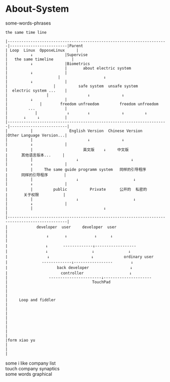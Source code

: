 # About-System
  some-words-phrases
  
    the same time line       
   
    |----------------------------------------------------------------------|-------------------------|Parent  
    | Loop  Linux  OpposeLinux     |                                       |          ↓              |Supervise
    |   the same timeline        |                                         |          ↓              |Biometrics
    |                         |       about electric system                |          ↓              |
    |                      |                   ↓                           |          ↓              |
    |                    |          safe system  unsafe system             |  electric system ...    |
    |                 |                 ↓              ↓                   |          ↓              |
    |              |        freedom unfreedom         freedom unfreedom    |         ...             | 
    |            |             ↓        ↓              ↓         ↓         |       ↓     ↓           |
    |----------------------------------------------------------------------|-------------------------|
    |          |                English Version  Chinese Version           |Other Language Version...|
    |          |                        ↓              ↓                   |          ↓              |
    |          |                      英文版    ↓     中文版                 |      其他语言版本...     |
    |          |                   ↓                       ↓               |          ↓              |
    |          |     The same guide programm system   同样的引导程序         |      同样的引导程序       |
    |          |                   ↓                        ↓              |          ↓              |  
    |          |         public          Private      公开的  私密的         |       关于权限 　        |
    |          |                   ↓                        ↓              |          ↓              |
    |          |                               ↓                                                     |
    |------------------------------------------------------------------------------------------------|
    |    　　　　  developer  user     developer  user                                                |
    |                 ↓       ↓            ↓      ↓                                                  |
    |　　　　　　　　　　↓　　　　-------------↓------------------
    |　　　　　　　　　　↓　　　　　　　　　　　 ↓　　　　　　　　　↓ 
    |         　　　　　↓　　　　　　　　　　　↓　　　　　　　　ordinary user　
    |　　　　　　　　　-------------↓-----------------        ↓
    |　　　　　　　　　　　　　back developer                  ↓
    |　　　　　　　　　　　     controller                    ↓
    |                  -----------------------↓---------------------
    |                                     TouchPad
    |
    |
    |
    |     Loop and fiddler
    |
    |
    |
    |
    |
    |
    |
    |
    |form xiao yu
    |
    |
    |

>>>
>>
> 
   some i like company list </br>
   touch company synaptics </br>
   some words    graphical </br>
